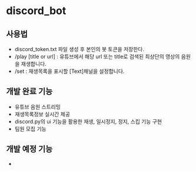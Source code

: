 # discord_bot


## 사용법
- discord_token.txt 파일 생성 후 본인의 봇 토큰을 저장한다.
- /play [title or url] : 유튜브에서 해당 url 또는 title로 검색된 최상단의 영상의 음원을 재생합니다.
- /set : 재생목록을 표시할 [Text]채널을 설정합니다.

## 개발 완료 기능
- 유튜브 음원 스트리밍
- 재생목록정보 실시간 제공
- discord.py의 ui 기능을 활용한 재생, 일시정지, 정지, 스킵 기능 구현
- 팀원 모집 기능

## 개발 예정 기능

- 
